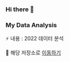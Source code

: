 ### Hi there 👋

### My Data Analysis
⚡ 내용 : 2022 데이터 분석

🌱 해당 저장소로 [이동하기](https://github.com/pinkocto/MyDataAnalysis_2022)

